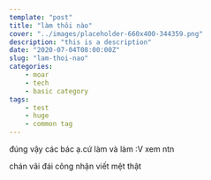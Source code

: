 ```yaml
---
template: "post"
title: "làm thôi nào"
cover: "../images/placeholder-660x400-344359.png"
description: "this is a description"
date: "2020-07-04T08:00:00Z"
slug: "lam-thoi-nao"
categories: 
    - moar
    - tech
    - basic category
tags:
    - test
    - huge
    - common tag
---
```

đúng vậy các bác ạ.cứ làm và làm :V xem ntn

chán vãi đái
công nhận viết mệt thật
